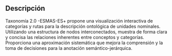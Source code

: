 ## Descripción

Taxonomía 2.0 -ESMAS-ES+ propone una visualización interactiva de categorías y rutas para la descripción ontológica de unidades nominales. Utilizando una estructura de nodos interconectados, muestra de forma clara y concisa las relaciones inherentes entre conceptos y categorías. Proporciona una aproximación sistemática que mejora la comprensión y la toma de decisiones para la anotación semántico-jerárquica.
